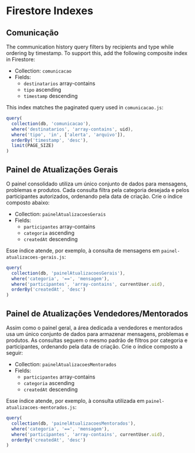 # Firestore Indexes

## Comunicação

The communication history query filters by recipients and type while ordering by timestamp. To support this, add the following composite index in Firestore:

- Collection: `comunicacao`
- Fields:
  - `destinatarios` array-contains
  - `tipo` ascending
  - `timestamp` descending

This index matches the paginated query used in `comunicacao.js`:

```js
query(
  collection(db, 'comunicacao'),
  where('destinatarios', 'array-contains', uid),
  where('tipo', 'in', ['alerta', 'arquivo']),
  orderBy('timestamp', 'desc'),
  limit(PAGE_SIZE)
)
```

## Painel de Atualizações Gerais

O painel consolidado utiliza um único conjunto de dados para mensagens, problemas e produtos. Cada consulta filtra pela categoria desejada e pelos participantes autorizados, ordenando pela data de criação. Crie o índice composto abaixo:

- Collection: `painelAtualizacoesGerais`
- Fields:
  - `participantes` array-contains
  - `categoria` ascending
  - `createdAt` descending

Esse índice atende, por exemplo, à consulta de mensagens em `painel-atualizacoes-gerais.js`:

```js
query(
  collection(db, 'painelAtualizacoesGerais'),
  where('categoria', '==', 'mensagem'),
  where('participantes', 'array-contains', currentUser.uid),
  orderBy('createdAt', 'desc')
)
```

## Painel de Atualizações Vendedores/Mentorados

Assim como o painel geral, a área dedicada a vendedores e mentorados usa um único conjunto de dados para armazenar mensagens, problemas e produtos. As consultas seguem o mesmo padrão de filtros por categoria e participantes, ordenando pela data de criação. Crie o índice composto a seguir:

- Collection: `painelAtualizacoesMentorados`
- Fields:
  - `participantes` array-contains
  - `categoria` ascending
  - `createdAt` descending

Esse índice atende, por exemplo, à consulta utilizada em `painel-atualizacoes-mentorados.js`:

```js
query(
  collection(db, 'painelAtualizacoesMentorados'),
  where('categoria', '==', 'mensagem'),
  where('participantes', 'array-contains', currentUser.uid),
  orderBy('createdAt', 'desc')
)
```
